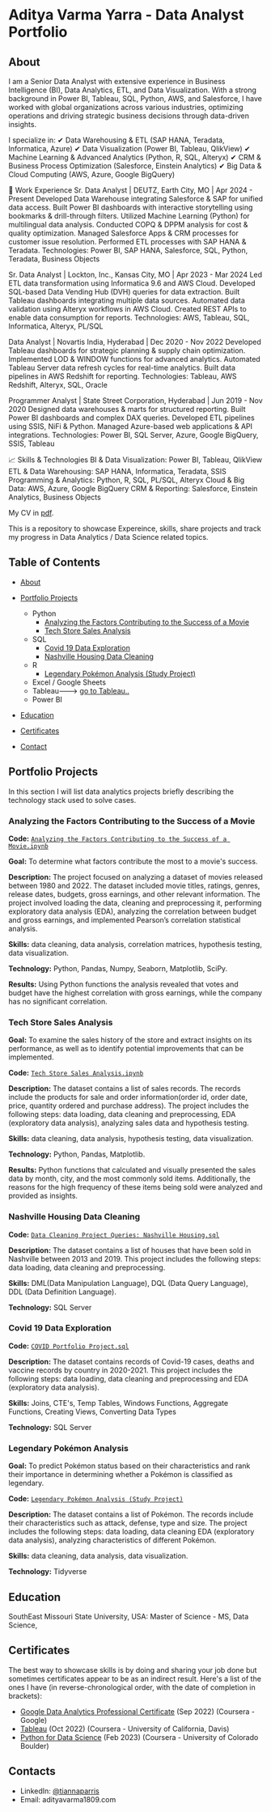 # Aditya Varma Yarra - Data Analyst Portfolio
## About
I am a Senior Data Analyst with extensive experience in Business Intelligence (BI), Data Analytics, ETL, and Data Visualization. With a strong background in Power BI, Tableau, SQL, Python, AWS, and Salesforce, I have worked with global organizations across various industries, optimizing operations and driving strategic business decisions through data-driven insights.

I specialize in:
✔ Data Warehousing & ETL (SAP HANA, Teradata, Informatica, Azure)
✔ Data Visualization (Power BI, Tableau, QlikView)
✔ Machine Learning & Advanced Analytics (Python, R, SQL, Alteryx)
✔ CRM & Business Process Optimization (Salesforce, Einstein Analytics)
✔ Big Data & Cloud Computing (AWS, Azure, Google BigQuery)

💼 Work Experience
Sr. Data Analyst | DEUTZ, Earth City, MO | Apr 2024 - Present
Developed Data Warehouse integrating Salesforce & SAP for unified data access.
Built Power BI dashboards with interactive storytelling using bookmarks & drill-through filters.
Utilized Machine Learning (Python) for multilingual data analysis.
Conducted COPQ & DPPM analysis for cost & quality optimization.
Managed Salesforce Apps & CRM processes for customer issue resolution.
Performed ETL processes with SAP HANA & Teradata.
Technologies: Power BI, SAP HANA, Salesforce, SQL, Python, Teradata, Business Objects

Sr. Data Analyst | Lockton, Inc., Kansas City, MO | Apr 2023 - Mar 2024
Led ETL data transformation using Informatica 9.6 and AWS Cloud.
Developed SQL-based Data Vending Hub (DVH) queries for data extraction.
Built Tableau dashboards integrating multiple data sources.
Automated data validation using Alteryx workflows in AWS Cloud.
Created REST APIs to enable data consumption for reports.
Technologies: AWS, Tableau, SQL, Informatica, Alteryx, PL/SQL

Data Analyst | Novartis India, Hyderabad | Dec 2020 - Nov 2022
Developed Tableau dashboards for strategic planning & supply chain optimization.
Implemented LOD & WINDOW functions for advanced analytics.
Automated Tableau Server data refresh cycles for real-time analytics.
Built data pipelines in AWS Redshift for reporting.
Technologies: Tableau, AWS Redshift, Alteryx, SQL, Oracle

Programmer Analyst | State Street Corporation, Hyderabad | Jun 2019 - Nov 2020
Designed data warehouses & marts for structured reporting.
Built Power BI dashboards and complex DAX queries.
Developed ETL pipelines using SSIS, NiFi & Python.
Managed Azure-based web applications & API integrations.
Technologies: Power BI, SQL Server, Azure, Google BigQuery, SSIS, Tableau

📈 Skills & Technologies
BI & Data Visualization: Power BI, Tableau, QlikView
ETL & Data Warehousing: SAP HANA, Informatica, Teradata, SSIS
Programming & Analytics: Python, R, SQL, PL/SQL, Alteryx
Cloud & Big Data: AWS, Azure, Google BigQuery
CRM & Reporting: Salesforce, Einstein Analytics, Business Objects

My CV in [pdf](https://github.com/adityavarma1809/Data-Analyst-Portfolio/blob/main/Aditya%20varma%20Yarra-%20Data%20Analyst.pdf).

This is a repository to showcase Expereince, skills, share projects and track my progress in Data Analytics / Data Science related topics.

## Table of Contents
- [About](https://github.com/tiannaparris/Data-Analysis-Portfolio/blob/main/README.md#about)
- [Portfolio Projects](https://github.com/tiannaparris/Data-Analysis-Portfolio/blob/main/README.md#portfolio-projects)
  - Python
    - [Analyzing the Factors Contributing to the Success of a Movie](https://github.com/adityavarma1809/Projects/blob/main/Analyzing%20the%20Factors%20Contributing%20to%20the%20Success%20of%20a%20Movie.ipynb)
    - [Tech Store Sales Analysis](https://github.com/adityavarma1809/Projects/blob/main/Tech%20Store%20Sales%20Analysis.ipynb)  
  - SQL
    - [Covid 19 Data Exploration](https://github.com/adityavarma1809/Projects/blob/main/COVID%20Portfolio%20Project.sql)
    - [Nashville Housing Data Cleaning](https://github.com/adityavarma1809/Projects/blob/main/Data%20Cleaning%20Project%20Queries_%20Nashville%20Housing.sql)
  - R
    - [Legendary Pokémon Analysis (Study Project)](https://github.com/adityavarma1809/Projects/blob/main/Legendary%20Pok%C3%A9mon%20Analysis.ipynb)
  - Excel / Google Sheets
  - Tableau---> [go to Tableau..](https://github.com/adityavarma1809/Projects/blob/main/Lego%20Analysis.ipynb)
  - Power BI
  


- [Education](https://github.com/adityavarma1809/Data-Analyst-Portfolio/blob/main/README.md#education)  
- [Certificates](https://github.com/adityavarma1809/Data-Analyst-Portfolio/blob/main/README.md#certificates)
- [Contact](https://github.com/adityavarma1809/Data-Analyst-Portfolio/blob/main/README.md#contacts)
## Portfolio Projects
In this section I will list data analytics projects briefly describing the technology stack used to solve cases.

### Analyzing the Factors Contributing to the Success of a Movie
**Code:** [`Analyzing the Factors Contributing to the Success of a Movie.ipynb`](https://github.com/adityavarma1809/Projects/blob/main/Analyzing%20the%20Factors%20Contributing%20to%20the%20Success%20of%20a%20Movie.ipynb)

**Goal:** To determine what factors contribute the most to a movie's success.

**Description:** The project focused on analyzing a dataset of movies released between 1980 and 2022. The dataset included movie titles, ratings, genres, release dates, budgets, gross earnings, and other relevant information. The project involved loading the data, cleaning and preprocessing it, performing exploratory data analysis (EDA), analyzing the correlation between budget and gross earnings, and implemented Pearson’s correlation statistical analysis.

**Skills:** data cleaning, data analysis, correlation matrices, hypothesis testing, data visualization.

**Technology:** Python, Pandas, Numpy, Seaborn, Matplotlib, SciPy.

**Results:** Using Python functions the analysis revealed that votes and budget have the highest correlation with gross earnings, while the company has no significant correlation.

### Tech Store Sales Analysis

**Goal:** To examine the sales history of the store and extract insights on its performance, as well as to identify potential improvements that can be implemented.

**Code:** [`Tech Store Sales Analysis.ipynb`](https://github.com/tiannaparris/PortfolioProjects/blob/main/Tech%20Store%20Sales%20Analysis.ipynb)

**Description:** The dataset contains a list of sales records.  The records include the products for sale and order information(order id, order date, price, quantity ordered and purchase address). The project includes the following steps: data loading, data cleaning and preprocessing, EDA (exploratory data analysis), analyzing sales data and hypothesis testing.

**Skills:** data cleaning, data analysis, hypothesis testing, data visualization.

**Technology:** Python, Pandas, Matplotlib.

**Results:** Python functions that calculated and visually presented the sales data by month, city, and the most commonly sold items. Additionally, the reasons for the high frequency of these items being sold were analyzed and provided as insights.



### Nashville Housing Data Cleaning
**Code:** [`Data Cleaning Project Queries: Nashville Housing.sql`](https://github.com/adityavarma1809/Projects/blob/main/Data%20Cleaning%20Project%20Queries_%20Nashville%20Housing.sql)

**Description:** The dataset contains a list of houses that have been sold in Nashville between 2013 and 2019. This project includes the following steps: data loading, data cleaning and preprocessing.


**Skills:** DML(Data Manipulation Language), DQL (Data Query Language), DDL (Data Definition Language).

**Technology:** SQL Server


### Covid 19 Data Exploration
**Code:** [`COVID Portfolio Project.sql`](https://github.com/adityavarma1809/Projects/blob/main/COVID%20Portfolio%20Project.sql)

**Description:** The dataset contains records of Covid-19 cases, deaths and vaccine records by country in 2020-2021. This project includes the following steps: data loading, data cleaning and preprocessing and EDA (exploratory data analysis).

**Skills:** Joins, CTE's, Temp Tables, Windows Functions, Aggregate Functions, Creating Views, Converting Data Types

**Technology:** SQL Server



### Legendary Pokémon Analysis

**Goal:** To predict Pokémon status based on their characteristics and rank their importance in determining whether a Pokémon is classified as legendary.

**Code:** [`Legendary Pokémon Analysis (Study Project)`](https://github.com/adityavarma1809/Projects/blob/main/Legendary%20Pok%C3%A9mon%20Analysis.ipynb)

**Description:** The dataset contains a list of  Pokémon.  The records include their characteristics such as attack, defense, type and size. The project includes the following steps: data loading, data cleaning EDA (exploratory data analysis), analyzing characteristics of different Pokémon.

**Skills:** data cleaning, data analysis, data visualization.

**Technology:** Tidyverse 





## Education
SouthEast Missouri State University, USA: 
Master of Science - MS, Data Science,


## Certificates
The best way to showcase skills is by doing and sharing your job done but sometimes certificates appear to be as an indirect result. Here's a list of the ones I have (in reverse-chronological order, with the date of completion in brackets):
- [Google Data Analytics Professional Certificate](https://www.coursera.org/account/accomplishments/professional-cert/LRQ498UKBBSJ?utm_source=link&utm_medium=certificate&utm_content=cert_image&utm_campaign=sharing_cta&utm_product=prof) (Sep 2022) (Coursera - Google)
- [Tableau](https://www.coursera.org/account/accomplishments/verify/62LME4DV8CUV) (Oct 2022) (Coursera - University of California, Davis)
- [Python for Data Science](https://coursera.org/share/a16ecd3de61dd794199c452586cba90c) (Feb 2023) (Coursera - University of Colorado Boulder)

## Contacts
- LinkedIn: [@tiannaparris](https://www.linkedin.com/in/adityavarma1809/)
- Email: adityavarma1809.com
